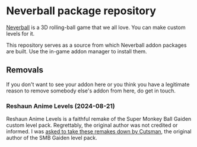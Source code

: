 # Neverball package repository

[Neverball](https://neverball.org) is a 3D rolling-ball game that we all love. You can make custom levels for it.

This repository serves as a source from which Neverball addon packages are built. Use the in-game addon manager to install them.

## Removals

If you don't want to see your addon here or you think you have a legitimate reason to remove somebody else's addon from here, do get in touch.

### Reshaun Anime Levels (2024-08-21)

Reshaun Anime Levels is a faithful remake of the Super Monkey Ball Gaiden custom level pack. Regrettably, the original author was not credited or informed. I was [asked to take these remakes down by Cutsman](removals/gaiden.png), the original author of the SMB Gaiden level pack.